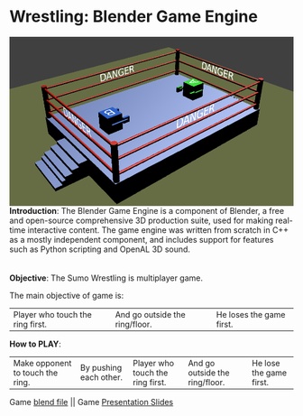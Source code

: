 # Wrestling: Blender Game Engine


<img src="https://github.com/SandeepLavhate/Wrestling_Blender_Game/blob/master/Wrestling_game.png" alt="alt text" width="550px" height="300px" align="right">

<b>Introduction</b>: The Blender Game Engine is a component of Blender, a free and open-source comprehensive 3D production suite, used for making real-time interactive content. The game engine was written from scratch in C++ as a mostly independent component, and includes support for features such as Python scripting and OpenAL 3D sound.
<br/><br/><br/>
<b>Objective</b>: The Sumo Wrestling is multiplayer game.

The main objective of game is:
<table>
  <td>Player who touch the ring first.</td>
<td>And go outside the ring/floor.</td>
<td>He loses the game first.</td>
  </table>



<b>How to PLAY</b>:<br/>
<table>
 <td>Make opponent to touch the ring.</td>
<td>By pushing each other.</td>
<td>Player who touch the ring first.</td>
<td>And go outside the ring/floor.</td>
<td>He lose the game first.</td>
 </table>

Game <a href="https://github.com/SandeepLavhate/Wrestling_Blender_Game/blob/master/Wrestling.blend">blend file</a> || Game <a href="https://github.com/SandeepLavhate/Wrestling_Blender_Game/blob/master/Sumo%20wrestling%20game.pdf">Presentation Slides</a>
